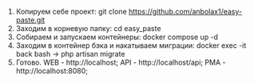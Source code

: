 1. Копируем себе проект: git clone https://github.com/anbolax1/easy-paste.git
2. Заходим в корневую папку: cd easy_paste
3. Собираем и запускаем контейнеры: docker compose up -d
4. Заходим в контейнер бэка и накатываем миграции: docker exec -it back bash -> php artisan migrate
5. Готово.
   WEB - http://localhost;
   API - http://localhost/api;
   PMA - http://localhost:8080;
